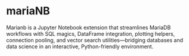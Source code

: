 # mariaNB
Marianb is a Jupyter Notebook extension that streamlines MariaDB workflows with SQL magics, DataFrame integration, plotting helpers, connection pooling, and vector search utilities—bridging databases and data science in an interactive, Python-friendly environment.
